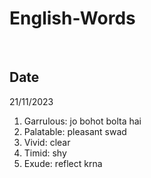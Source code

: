 # English-Words
<br>

## Date
21/11/2023
<br>
1. Garrulous: jo bohot bolta hai
2. Palatable: pleasant swad
3. Vivid: clear
4. Timid: shy
5. Exude: reflect krna

